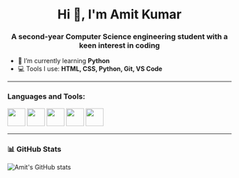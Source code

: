 <h1 align="center">Hi 👋, I'm Amit Kumar</h1>
<h3 align="center">A second-year Computer Science engineering student with a keen interest in coding</h3>

- 🔭 I’m currently learning **Python**    
- 💻 Tools I use: **HTML, CSS, Python, Git, VS Code**

---

<h3 align="left">Languages and Tools:</h3>
<p align="left">
  <img src="https://cdn.jsdelivr.net/gh/devicons/devicon/icons/html5/html5-original.svg" width="40"/>
  <img src="https://cdn.jsdelivr.net/gh/devicons/devicon/icons/css3/css3-original.svg" width="40"/>
  <img src="https://cdn.jsdelivr.net/gh/devicons/devicon/icons/python/python-original.svg" width="40"/>
  <img src="https://cdn.jsdelivr.net/gh/devicons/devicon/icons/git/git-original.svg" width="40"/>
  <img src="https://cdn.jsdelivr.net/gh/devicons/devicon/icons/vscode/vscode-original.svg" width="40"/>
</p>

---

### 📊 GitHub Stats
![Amit's GitHub stats](https://github-readme-stats.vercel.app/api?username=your-github-username&show_icons=true&theme=radical)

<!-- Replace "your-github-username" with your actual GitHub username -->
